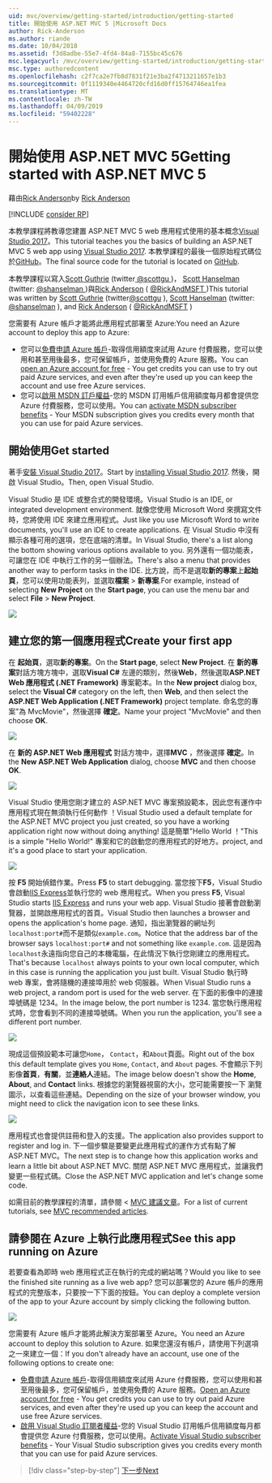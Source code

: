 ```yaml
---
uid: mvc/overview/getting-started/introduction/getting-started
title: 開始使用 ASP.NET MVC 5 |Microsoft Docs
author: Rick-Anderson
ms.author: riande
ms.date: 10/04/2018
ms.assetid: f3d8adbe-55e7-4fd4-84a8-7155bc45c676
msc.legacyurl: /mvc/overview/getting-started/introduction/getting-started
msc.type: authoredcontent
ms.openlocfilehash: c2f7ca2e7fb8d7831f21e3ba2f4713211657e1b3
ms.sourcegitcommit: 0f1119340e4464720cfd16d0ff15764746ea1fea
ms.translationtype: MT
ms.contentlocale: zh-TW
ms.lasthandoff: 04/09/2019
ms.locfileid: "59402228"
---
```

# <a name="getting-started-with-aspnet-mvc-5"></a><span data-ttu-id="f640e-102">開始使用 ASP.NET MVC 5</span><span class="sxs-lookup"><span data-stu-id="f640e-102">Getting started with ASP.NET MVC 5</span></span>

<span data-ttu-id="f640e-103">藉由[Rick Anderson]((https://twitter.com/RickAndMSFT))</span><span class="sxs-lookup"><span data-stu-id="f640e-103">by [Rick Anderson]((https://twitter.com/RickAndMSFT))</span></span>

[!INCLUDE [consider RP](../../../../includes/razor.md)]

<span data-ttu-id="f640e-104">本教學課程將教導您建置 ASP.NET MVC 5 web 應用程式使用的基本概念[Visual Studio 2017](https://visualstudio.microsoft.com/downloads/?utm_medium=microsoft&utm_source=docs.microsoft.com&utm_campaign=button+cta&utm_content=download+vs2017)。</span><span class="sxs-lookup"><span data-stu-id="f640e-104">This tutorial teaches you the basics of building an ASP.NET MVC 5 web app using [Visual Studio 2017](https://visualstudio.microsoft.com/downloads/?utm_medium=microsoft&utm_source=docs.microsoft.com&utm_campaign=button+cta&utm_content=download+vs2017).</span></span> <span data-ttu-id="f640e-105">本教學課程的最後一個原始程式碼位於[GitHub](https://github.com/aspnet/AspNetDocs/tree/master/aspnet/mvc/overview/getting-started/introduction/sample/MvcMovie/MvcMovie)。</span><span class="sxs-lookup"><span data-stu-id="f640e-105">The final source code for the tutorial is located on [GitHub](https://github.com/aspnet/AspNetDocs/tree/master/aspnet/mvc/overview/getting-started/introduction/sample/MvcMovie/MvcMovie).</span></span>

<span data-ttu-id="f640e-106">本教學課程以寫入[Scott Guthrie](https://weblogs.asp.net/scottgu/) (twitter[ @scottgu ](https://twitter.com/scottgu) )， [Scott Hanselman](http://www.hanselman.com/blog/) (twitter: [ @shanselman ](https://twitter.com/shanselman) )與[Rick Anderson](https://twitter.com/RickAndMSFT) ( [ @RickAndMSFT ](https://twitter.com/#!/RickAndMSFT) )</span><span class="sxs-lookup"><span data-stu-id="f640e-106">This tutorial was written by [Scott Guthrie](https://weblogs.asp.net/scottgu/) (twitter[@scottgu](https://twitter.com/scottgu) ), [Scott Hanselman](http://www.hanselman.com/blog/) (twitter: [@shanselman](https://twitter.com/shanselman) ), and [Rick Anderson](https://twitter.com/RickAndMSFT) ( [@RickAndMSFT](https://twitter.com/#!/RickAndMSFT) )</span></span>

<span data-ttu-id="f640e-107">您需要有 Azure 帳戶才能將此應用程式部署至 Azure:</span><span class="sxs-lookup"><span data-stu-id="f640e-107">You need an Azure account to deploy this app to Azure:</span></span>

- <span data-ttu-id="f640e-108">您可以[免費申請 Azure 帳戶](https://azure.microsoft.com/pricing/free-trial/?WT.mc_id=A443DD604)-取得信用額度來試用 Azure 付費服務，您可以使用和甚至用後最多，您可保留帳戶，並使用免費的 Azure 服務。</span><span class="sxs-lookup"><span data-stu-id="f640e-108">You can [open an Azure account for free](https://azure.microsoft.com/pricing/free-trial/?WT.mc_id=A443DD604) - You get credits you can use to try out paid Azure services, and even after they're used up you can keep the account and use free Azure services.</span></span>
- <span data-ttu-id="f640e-109">您可以[啟用 MSDN 訂戶權益](https://azure.microsoft.com/pricing/member-offers/msdn-benefits-details/?WT.mc_id=A443DD604)-您的 MSDN 訂用帳戶信用額度每月都會提供您 Azure 付費服務，您可以使用。</span><span class="sxs-lookup"><span data-stu-id="f640e-109">You can [activate MSDN subscriber benefits](https://azure.microsoft.com/pricing/member-offers/msdn-benefits-details/?WT.mc_id=A443DD604) - Your MSDN subscription gives you credits every month that you can use for paid Azure services.</span></span>

## <a name="get-started"></a><span data-ttu-id="f640e-110">開始使用</span><span class="sxs-lookup"><span data-stu-id="f640e-110">Get started</span></span>

<span data-ttu-id="f640e-111">著手[安裝 Visual Studio 2017](https://visualstudio.microsoft.com/downloads/?utm_medium=microsoft&utm_source=docs.microsoft.com&utm_campaign=button+cta&utm_content=download+vs2017)。</span><span class="sxs-lookup"><span data-stu-id="f640e-111">Start by [installing Visual Studio 2017](https://visualstudio.microsoft.com/downloads/?utm_medium=microsoft&utm_source=docs.microsoft.com&utm_campaign=button+cta&utm_content=download+vs2017).</span></span> <span data-ttu-id="f640e-112">然後，開啟 Visual Studio。</span><span class="sxs-lookup"><span data-stu-id="f640e-112">Then, open Visual Studio.</span></span>

<span data-ttu-id="f640e-113">Visual Studio 是 IDE 或整合式的開發環境。</span><span class="sxs-lookup"><span data-stu-id="f640e-113">Visual Studio is an IDE, or integrated development environment.</span></span> <span data-ttu-id="f640e-114">就像您使用 Microsoft Word 來撰寫文件時，您將使用 IDE 來建立應用程式。</span><span class="sxs-lookup"><span data-stu-id="f640e-114">Just like you use Microsoft Word to write documents, you'll use an IDE to create applications.</span></span> <span data-ttu-id="f640e-115">在 Visual Studio 中沒有顯示各種可用的選項，您在底端的清單。</span><span class="sxs-lookup"><span data-stu-id="f640e-115">In Visual Studio, there's a list along the bottom showing various options available to you.</span></span> <span data-ttu-id="f640e-116">另外還有一個功能表，可讓您在 IDE 中執行工作的另一個辦法。</span><span class="sxs-lookup"><span data-stu-id="f640e-116">There's also a menu that provides another way to perform tasks in the IDE.</span></span> <span data-ttu-id="f640e-117">比方說，而不是選取**新的專案**上**起始頁**，您可以使用功能表列，並選取**檔案** > **新專案**.</span><span class="sxs-lookup"><span data-stu-id="f640e-117">For example, instead of selecting **New Project** on the **Start page**, you can use the menu bar and select **File** > **New Project**.</span></span>

![](getting-started/_static/image1.png)

## <a name="create-your-first-app"></a><span data-ttu-id="f640e-118">建立您的第一個應用程式</span><span class="sxs-lookup"><span data-stu-id="f640e-118">Create your first app</span></span>

<span data-ttu-id="f640e-119">在 **起始頁**，選取**新的專案**。</span><span class="sxs-lookup"><span data-stu-id="f640e-119">On the **Start page**, select **New Project**.</span></span> <span data-ttu-id="f640e-120">在 **新的專案**對話方塊方塊中，選取**Visual C#** 左邊的類別，然後**Web**，然後選取**ASP.NET Web 應用程式 (.NET Framework)** 專案範本。</span><span class="sxs-lookup"><span data-stu-id="f640e-120">In the **New project** dialog box, select the **Visual C#** category on the left, then **Web**, and then select the **ASP.NET Web Application (.NET Framework)** project template.</span></span> <span data-ttu-id="f640e-121">命名您的專案"為 MvcMovie"，然後選擇 **確定**。</span><span class="sxs-lookup"><span data-stu-id="f640e-121">Name your project "MvcMovie" and then choose **OK**.</span></span>

![](getting-started/_static/image2.png)

<span data-ttu-id="f640e-122">在 **新的 ASP.NET Web 應用程式** 對話方塊中，選擇**MVC** ，然後選擇 **確定**。</span><span class="sxs-lookup"><span data-stu-id="f640e-122">In the **New ASP.NET Web Application** dialog, choose **MVC** and then choose **OK**.</span></span>

![](getting-started/_static/image3.png)

<span data-ttu-id="f640e-123">Visual Studio 使用您剛才建立的 ASP.NET MVC 專案預設範本，因此您有運作中應用程式現在無須執行任何動作 ！</span><span class="sxs-lookup"><span data-stu-id="f640e-123">Visual Studio used a default template for the ASP.NET MVC project you just created, so you have a working application right now without doing anything!</span></span> <span data-ttu-id="f640e-124">這是簡單"Hello World ！"</span><span class="sxs-lookup"><span data-stu-id="f640e-124">This is a simple "Hello World!"</span></span> <span data-ttu-id="f640e-125">專案和它的啟動您的應用程式的好地方。</span><span class="sxs-lookup"><span data-stu-id="f640e-125">project, and it's a good place to start your application.</span></span>

![](getting-started/_static/image4.png)

<span data-ttu-id="f640e-126">按 **F5** 開始偵錯作業。</span><span class="sxs-lookup"><span data-stu-id="f640e-126">Press **F5** to start debugging.</span></span> <span data-ttu-id="f640e-127">當您按下**F5**，Visual Studio 會啟動[IIS Express](/iis/extensions/introduction-to-iis-express/iis-express-overview)並執行您的 web 應用程式。</span><span class="sxs-lookup"><span data-stu-id="f640e-127">When you press **F5**, Visual Studio starts [IIS Express](/iis/extensions/introduction-to-iis-express/iis-express-overview) and runs your web app.</span></span> <span data-ttu-id="f640e-128">Visual Studio 接著會啟動瀏覽器，並開啟應用程式的首頁。</span><span class="sxs-lookup"><span data-stu-id="f640e-128">Visual Studio then launches a browser and opens the application's home page.</span></span> <span data-ttu-id="f640e-129">通知，指出瀏覽器的網址列`localhost:port#`而不是類似`example.com`。</span><span class="sxs-lookup"><span data-stu-id="f640e-129">Notice that the address bar of the browser says `localhost:port#` and not something like `example.com`.</span></span> <span data-ttu-id="f640e-130">這是因為`localhost`永遠指向您自己的本機電腦，在此情況下執行您剛建立的應用程式。</span><span class="sxs-lookup"><span data-stu-id="f640e-130">That's because `localhost` always points to your own local computer, which in this case is running the application you just built.</span></span> <span data-ttu-id="f640e-131">Visual Studio 執行時 web 專案，會將隨機的連接埠用於 web 伺服器。</span><span class="sxs-lookup"><span data-stu-id="f640e-131">When Visual Studio runs a web project, a random port is used for the web server.</span></span> <span data-ttu-id="f640e-132">在下面的影像中的連接埠號碼是 1234。</span><span class="sxs-lookup"><span data-stu-id="f640e-132">In the image below, the port number is 1234.</span></span> <span data-ttu-id="f640e-133">當您執行應用程式時，您會看到不同的連接埠號碼。</span><span class="sxs-lookup"><span data-stu-id="f640e-133">When you run the application, you'll see a different port number.</span></span>

![](getting-started/_static/image5.png)

<span data-ttu-id="f640e-134">現成這個預設範本可讓您`Home`， `Contact`，和`About`頁面。</span><span class="sxs-lookup"><span data-stu-id="f640e-134">Right out of the box this default template gives you `Home`, `Contact`, and `About` pages.</span></span> <span data-ttu-id="f640e-135">不會顯示下列影像**首頁**，**有關**，並**連絡人**連結。</span><span class="sxs-lookup"><span data-stu-id="f640e-135">The image below doesn't show the **Home**, **About**, and **Contact** links.</span></span> <span data-ttu-id="f640e-136">根據您的瀏覽器視窗的大小，您可能需要按一下 瀏覽圖示，以查看這些連結。</span><span class="sxs-lookup"><span data-stu-id="f640e-136">Depending on the size of your browser window, you might need to click the navigation icon to see these links.</span></span>

![](getting-started/_static/image6.png)

<span data-ttu-id="f640e-137">應用程式也會提供註冊和登入的支援。</span><span class="sxs-lookup"><span data-stu-id="f640e-137">The application also provides support to register and log in.</span></span> <span data-ttu-id="f640e-138">下一個步驟是要變更此應用程式的運作方式有點了解 ASP.NET MVC。</span><span class="sxs-lookup"><span data-stu-id="f640e-138">The next step is to change how this application works and learn a little bit about ASP.NET MVC.</span></span> <span data-ttu-id="f640e-139">關閉 ASP.NET MVC 應用程式，並讓我們變更一些程式碼。</span><span class="sxs-lookup"><span data-stu-id="f640e-139">Close the ASP.NET MVC application and let's change some code.</span></span>

<span data-ttu-id="f640e-140">如需目前的教學課程的清單，請參閱 < [MVC 建議文章](../mvc-learning-sequence.md)。</span><span class="sxs-lookup"><span data-stu-id="f640e-140">For a list of current tutorials, see [MVC recommended articles](../mvc-learning-sequence.md).</span></span>

## <a name="see-this-app-running-on-azure"></a><span data-ttu-id="f640e-141">請參閱在 Azure 上執行此應用程式</span><span class="sxs-lookup"><span data-stu-id="f640e-141">See this app running on Azure</span></span>

<span data-ttu-id="f640e-142">若要查看為即時 web 應用程式正在執行的完成的網站嗎？</span><span class="sxs-lookup"><span data-stu-id="f640e-142">Would you like to see the finished site running as a live web app?</span></span> <span data-ttu-id="f640e-143">您可以部署您的 Azure 帳戶的應用程式的完整版本，只要按一下下面的按鈕。</span><span class="sxs-lookup"><span data-stu-id="f640e-143">You can deploy a complete version of the app to your Azure account by simply clicking the following button.</span></span>

[![](https://azuredeploy.net/deploybutton.png)](https://azuredeploy.net/?repository=https://github.com/aspnet/AspNetDocs/tree/master/aspnet/mvc/overview/getting-started/introduction/sample/MvcMovie&amp;WT.mc_id=deploy_azure_aspnet)

<span data-ttu-id="f640e-144">您需要有 Azure 帳戶才能將此解決方案部署至 Azure。</span><span class="sxs-lookup"><span data-stu-id="f640e-144">You need an Azure account to deploy this solution to Azure.</span></span> <span data-ttu-id="f640e-145">如果您還沒有帳戶，請使用下列選項之一來建立一個：</span><span class="sxs-lookup"><span data-stu-id="f640e-145">If you don't already have an account, use one of the following options to create one:</span></span>

- <span data-ttu-id="f640e-146">[免費申請 Azure 帳戶](https://azure.microsoft.com/pricing/free-trial/?WT.mc_id=A443DD604)-取得信用額度來試用 Azure 付費服務，您可以使用和甚至用後最多，您可保留帳戶，並使用免費的 Azure 服務。</span><span class="sxs-lookup"><span data-stu-id="f640e-146">[Open an Azure account for free](https://azure.microsoft.com/pricing/free-trial/?WT.mc_id=A443DD604) - You get credits you can use to try out paid Azure services, and even after they're used up you can keep the account and use free Azure services.</span></span>
- <span data-ttu-id="f640e-147">[啟用 Visual Studio 訂閱者權益](https://azure.microsoft.com/pricing/member-offers/credit-for-visual-studio-subscribers)-您的 Visual Studio 訂用帳戶信用額度每月都會提供您 Azure 付費服務，您可以使用。</span><span class="sxs-lookup"><span data-stu-id="f640e-147">[Activate Visual Studio subscriber benefits](https://azure.microsoft.com/pricing/member-offers/credit-for-visual-studio-subscribers) - Your Visual Studio subscription gives you credits every month that you can use for paid Azure services.</span></span>

> [!div class="step-by-step"]
> [<span data-ttu-id="f640e-148">下一步</span><span class="sxs-lookup"><span data-stu-id="f640e-148">Next</span></span>](adding-a-controller.md)
